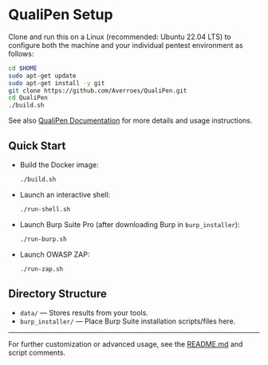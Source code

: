 # QualiPen Setup

Clone and run this on a Linux (recommended: Ubuntu 22.04 LTS) to configure both the machine and your individual pentest environment as follows:

```sh
cd $HOME
sudo apt-get update
sudo apt-get install -y git
git clone https://github.com/Averroes/QualiPen.git
cd QualiPen
./build.sh
```

See also [QualiPen Documentation](https://github.com/Averroes/QualiPen) for more details and usage instructions.

## Quick Start

- Build the Docker image:
  ```sh
  ./build.sh
  ```
- Launch an interactive shell:
  ```sh
  ./run-shell.sh
  ```
- Launch Burp Suite Pro (after downloading Burp in `burp_installer`):
  ```sh
  ./run-burp.sh
  ```
- Launch OWASP ZAP:
  ```sh
  ./run-zap.sh
  ```

## Directory Structure

- `data/` — Stores results from your tools.
- `burp_installer/` — Place Burp Suite installation scripts/files here.

---

For further customization or advanced usage, see the [README.md](README.md) and script comments.